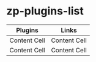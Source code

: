 # zp-plugins-list

Plugins  | Links
------------- | -------------
Content Cell  | Content Cell
Content Cell  | Content Cell 

